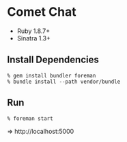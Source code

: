 Comet Chat
==========

* Ruby 1.8.7+
* Sinatra 1.3+


Install Dependencies
--------------------

    % gem install bundler foreman
    % bundle install --path vendor/bundle


Run
---

    % foreman start

=> http://localhost:5000
